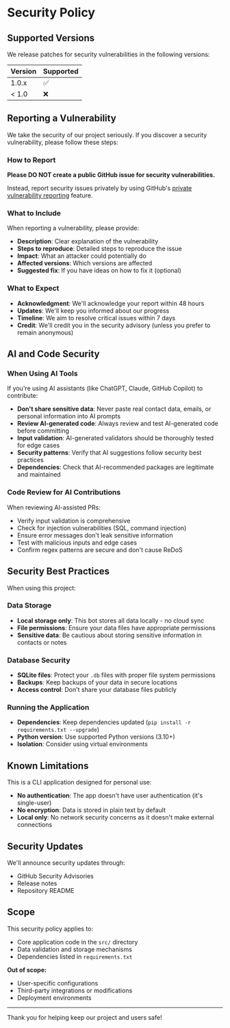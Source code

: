 # Security Policy

## Supported Versions

We release patches for security vulnerabilities in the following versions:

| Version | Supported          |
| ------- | ------------------ |
| 1.0.x   | :white_check_mark: |
| < 1.0   | :x:                |

## Reporting a Vulnerability

We take the security of our project seriously. If you discover a security vulnerability, please follow these steps:

### How to Report

**Please DO NOT create a public GitHub issue for security vulnerabilities.**

Instead, report security issues privately by using GitHub's [private vulnerability reporting](https://github.com/kms-engineer/assistant-bot/security/advisories/new) feature.

### What to Include

When reporting a vulnerability, please provide:

- **Description**: Clear explanation of the vulnerability
- **Steps to reproduce**: Detailed steps to reproduce the issue
- **Impact**: What an attacker could potentially do
- **Affected versions**: Which versions are affected
- **Suggested fix**: If you have ideas on how to fix it (optional)

### What to Expect

- **Acknowledgment**: We'll acknowledge your report within 48 hours
- **Updates**: We'll keep you informed about our progress
- **Timeline**: We aim to resolve critical issues within 7 days
- **Credit**: We'll credit you in the security advisory (unless you prefer to remain anonymous)

## AI and Code Security

### When Using AI Tools
If you're using AI assistants (like ChatGPT, Claude, GitHub Copilot) to contribute:

- **Don't share sensitive data**: Never paste real contact data, emails, or personal information into AI prompts
- **Review AI-generated code**: Always review and test AI-generated code before committing
- **Input validation**: AI-generated validators should be thoroughly tested for edge cases
- **Security patterns**: Verify that AI suggestions follow security best practices
- **Dependencies**: Check that AI-recommended packages are legitimate and maintained

### Code Review for AI Contributions
When reviewing AI-assisted PRs:

- Verify input validation is comprehensive
- Check for injection vulnerabilities (SQL, command injection)
- Ensure error messages don't leak sensitive information
- Test with malicious inputs and edge cases
- Confirm regex patterns are secure and don't cause ReDoS

## Security Best Practices

When using this project:

### Data Storage
- **Local storage only**: This bot stores all data locally - no cloud sync
- **File permissions**: Ensure your data files have appropriate permissions
- **Sensitive data**: Be cautious about storing sensitive information in contacts or notes

### Database Security
- **SQLite files**: Protect your `.db` files with proper file system permissions
- **Backups**: Keep backups of your data in secure locations
- **Access control**: Don't share your database files publicly

### Running the Application
- **Dependencies**: Keep dependencies updated (`pip install -r requirements.txt --upgrade`)
- **Python version**: Use supported Python versions (3.10+)
- **Isolation**: Consider using virtual environments

## Known Limitations

This is a CLI application designed for personal use:

- **No authentication**: The app doesn't have user authentication (it's single-user)
- **No encryption**: Data is stored in plain text by default
- **Local only**: No network security concerns as it doesn't make external connections

## Security Updates

We'll announce security updates through:
- GitHub Security Advisories
- Release notes
- Repository README

## Scope

This security policy applies to:
- Core application code in the `src/` directory
- Data validation and storage mechanisms
- Dependencies listed in `requirements.txt`

**Out of scope:**
- User-specific configurations
- Third-party integrations or modifications
- Deployment environments

---

Thank you for helping keep our project and users safe!
